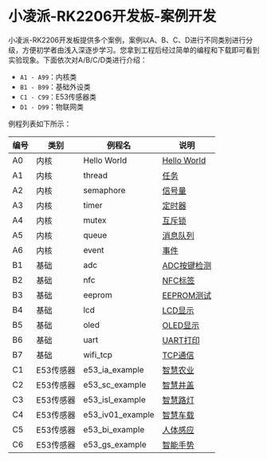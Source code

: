 # 小凌派-RK2206开发板-案例开发

小凌派-RK2206开发板提供多个案例，案例以A、B、C、D进行不同类别进行分级，方便初学者由浅入深逐步学习。您拿到工程后经过简单的编程和下载即可看到实验现象。下面依次对A/B/C/D类进行介绍：

* `A1 - A99`：内核类
* `B1 - B99`：基础外设类
* `C1 - C99`：E53传感器类
* `D1 - D99`：物联网类

例程列表如下所示：

| 编号 | 类别      | 例程名                  | 说明                                                                                                       |
| ---- | --------- | ----------------------- | ---------------------------------------------------------------------------------------------------------- |
| A0   | 内核      | Hello World             | [Hello World](./a0_hello_world/README_zh.md)     
| A1   | 内核      | thread                  | [任务](./a1_kernel_task/README_zh.md)                                            |
| A2   | 内核      | semaphore               | [信号量](./a2_kernel_semaphore/README_zh.md)                                     |
| A3   | 内核      | timer                   | [定时器](./a3_kernel_timer/README_zh.md)                                         |
| A4   | 内核      | mutex                   | [互斥锁](./a4_kernel_mutex/README_zh.md)                                         |
| A5   | 内核      | queue                   | [消息队列](./a5_kernel_queue/README_zh.md)                                       |
| A6   | 内核      | event                   | [事件](./a6_kernel_event/README_zh.md)                                           |
| B1   | 基础      | adc                     | [ADC按键检测](./b1_adc/README_zh.md)                                             |
| B2   | 基础      | nfc                     | [NFC标签](./b2_nfc/README_zh.md)                                                 |
| B3   | 基础      | eeprom                  | [EEPROM测试](./b3_eeprom/README_zh.md)                                           |
| B4   | 基础      | lcd                     | [LCD显示](./b4_lcd/README_zh.md)                                                 |
| B5   | 基础      | oled                    | [OLED显示](./b5_oled/README_zh.md)                                               |
| B6   | 基础      | uart                    | [UART打印](./b6_uart/README_zh.md)                                               |
| B7   | 基础      | wifi_tcp                | [TCP通信](./b7_wifi_tcp/README_zh.md)                                               |
| C1   | E53传感器 | e53_ia_example          | [智慧农业](./c1_e53_intelligent_agriculture/README_zh.md)                        |
| C2   | E53传感器 | e53_sc_example          | [智慧井盖](./c2_e53_smart_covers/README_zh.md)                                   |
| C3   | E53传感器 | e53_isl_example         | [智慧路灯](./c3_e53_intelligent_street_lamp/README_zh.md)                        |
| C4   | E53传感器 | e53_iv01_example        | [智慧车载](./c4_e53_intelligent_vehicle_01/README_zh.md)                         |
| C5   | E53传感器 | e53_bi_example          | [人体感应](./c5_e53_body_induction/README_zh.md)                                 |
| C6   | E53传感器 | e53_gs_example          | [智能手势](./c6_e53_gesture_sensor/README_zh.md)                                 |

